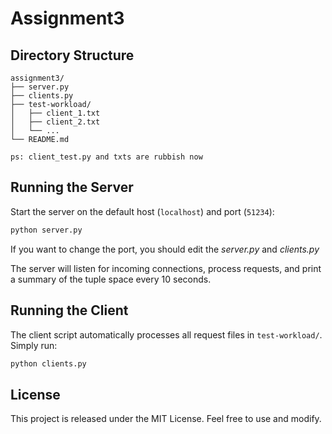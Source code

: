 # Assignment3

## Directory Structure

```
assignment3/
├── server.py
├── clients.py
├── test-workload/
│   ├── client_1.txt
│   ├── client_2.txt
│   └── ...
└── README.md

ps: client_test.py and txts are rubbish now
```

## Running the Server

Start the server on the default host (`localhost`) and port (`51234`):

```bash
python server.py
```

If you want to change the port, you should edit the *server.py* and *clients.py*

The server will listen for incoming connections, process requests, and print a summary of the tuple space every 10 seconds.

## Running the Client

The client script automatically processes all request files in `test-workload/`. Simply run:

```bash
python clients.py
```

## License

This project is released under the MIT License. Feel free to use and modify.

